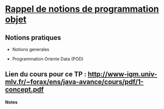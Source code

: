 # [Rappel de notions de programmation objet](http://igm.univ-mlv.fr/ens/IR/IR2/2022-2023/JavaAvance/td01.php)

## Notions pratiques

- Notions generales

- Programmation Oriente Data (POD)

## Lien du cours pour ce TP : http://www-igm.univ-mlv.fr/~forax/ens/java-avance/cours/pdf/1-concept.pdf

#### Notes



